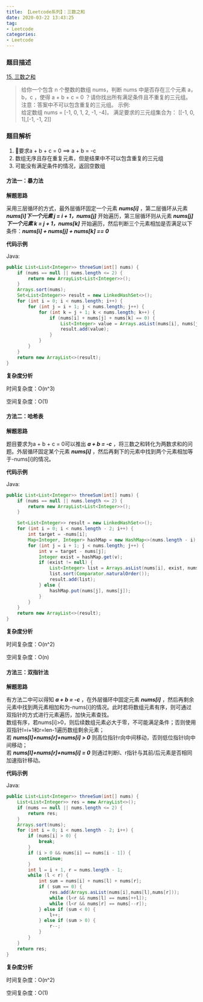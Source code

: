 ```yaml
---
title: 【Leetcode系列】：三数之和
date: 2020-03-22 13:43:25
tag:
- Leetcode
categories:
- Leetcode
---
```

### 题目描述
[15. 三数之和](https://leetcode-cn.com/problems/3sum/)
> 给你一个包含 n 个整数的数组 nums，判断 nums 中是否存在三个元素 a，b，c ，使得 a + b + c = 0 ？请你找出所有满足条件且不重复的三元组。
> 注意：答案中不可以包含重复的三元组。
> 示例:  
> 给定数组 nums = [-1, 0, 1, 2, -1, -4]，
> 满足要求的三元组集合为：
> [[-1, 0, 1],[-1, -1, 2]]

### 题目解析

1. 要求a + b + c = 0 ==> a + b = -c
2. 数组无序且存在重复元素，但是结果中不可以包含重复的三元组
3. 可能没有满足条件的情况，返回空数组

#### 方法一：暴力法

**解题思路**

采用三层循环的方式，最外层循环固定一个元素 ***nums[i]*** ，第二层循环从元素 ***nums[i]下一个元素 j = i + 1，nums[j]*** 开始遍历，第三层循环则从元素 ***nums[j]下一个元素 k = j + 1，nums[k]*** 开始遍历，然后判断三个元素相加是否满足以下条件：***nums[i] + nums[j] + nums[k] == 0***

**代码示例**

Java:

```java
public List<List<Integer>> threeSum(int[] nums) {
    if (nums == null || nums.length <= 2) {
        return new ArrayList<List<Integer>>();
    }
    Arrays.sort(nums);
    Set<List<Integer>> result = new LinkedHashSet<>();
    for (int i = 0; i < nums.length; i++) {
        for (int j = i + 1; j < nums.length; j++) {
            for (int k = j + 1; k < nums.length; k++) {
                if (nums[i] + nums[j] + nums[k] == 0) {
                    List<Integer> value = Arrays.asList(nums[i], nums[j], nums[k]);
                    result.add(value);
                }
            }
        }
    }
    return new ArrayList<>(result);
}
```

**复杂度分析**

时间复杂度：O(n^3)

空间复杂度：O(1)

#### 方法二：哈希表

**解题思路**

题目要求为a + b + c = 0可以推出 ***a + b = -c*** ，将三数之和转化为两数求和的问题。外层循环固定某个元素 ***nums[i]*** ，然后再剩下的元素中找到两个元素相加等于-nums[i]的情况。

**代码示例**

Java:

```java
public List<List<Integer>> threeSum(int[] nums) {
    if (nums == null || nums.length <= 2) {
        return new ArrayList<List<Integer>>();
    }

    Set<List<Integer>> result = new LinkedHashSet<>();
    for (int i = 0; i < nums.length - 2; i++) {
        int target = -nums[i];
        Map<Integer, Integer> hashMap = new HashMap<>(nums.length - i);
        for (int j = i + 1; j < nums.length; j++) {
            int v = target - nums[j];
            Integer exist = hashMap.get(v);
            if (exist != null) {
                List<Integer> list = Arrays.asList(nums[i], exist, nums[j]);
                list.sort(Comparator.naturalOrder());
                result.add(list);
            } else {
                hashMap.put(nums[j], nums[j]);
            }
        }
    }
    return new ArrayList<>(result);
}    
```

**复杂度分析**

时间复杂度：O(n^2)

空间复杂度：O(n)

#### 方法三：双指针法

**解题思路**

有方法二中可以得知 ***a + b = -c*** ，在外层循环中固定元素 ***nums[i]*** ，然后再剩余元素中找到两元素相加和为-nums[i]的情况。此时若将数组元素有序，则可通过双指针的方式进行元素遍历，加快元素查找。  
数组有序，若nums[i]>0，则后续数组元素必大于零，不可能满足条件；否则使用双指针l=i+1和r=len-1遍历数组剩余元素；  
若 ***nums[l]+nums[r]+nums[i] > 0*** 则高位指针r向中间移动，否则低位指针l向中间移动；  
若 ***nums[l]+nums[r]+nums[i] = 0*** 则通过判断l、r指针与其前/后元素是否相同加速指针移动。  

**代码示例**

Java:

```java
public List<List<Integer>> threeSum(int[] nums) {
    List<List<Integer>> res = new ArrayList<>();
    if (nums == null || nums.length <= 2) {
        return res;
    }
    Arrays.sort(nums);
    for (int i = 0; i < nums.length - 2; i++) {
        if (nums[i] > 0) {
            break;
        }
        if (i > 0 && nums[i] == nums[i - 1]) {
            continue;
        }
        int l = i + 1, r = nums.length - 1;
        while (l < r) {
            int sum = nums[i] + nums[l] + nums[r];
            if ( sum == 0) {
                res.add(Arrays.asList(nums[i],nums[l],nums[r]));
                while (l<r && nums[l] == nums[++l]);
                while (l<r && nums[r] == nums[--r]);
            } else if (sum < 0) {
                l++;
            } else if (sum > 0) {
                r--;
            }
        }
    }
    return res;
}
```

**复杂度分析**

时间复杂度：O(n^2)

空间复杂度：O(1)